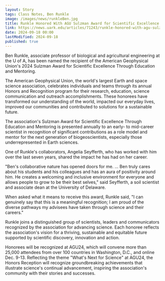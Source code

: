 ```yaml
---
layout: Story
tags: Class Notes, Ben Runkle
image: /images/news/runkleBen.jpg
title: Runkle Honored With AGU Sulzman Award for Scientific Excellence in Education and Mentoring
link: https://news.uark.edu/articles/71243/runkle-honored-with-agu-sulzman-award-for-scientific-excellence-in-education-and-mentoring
date: 2024-09-18 00:00
lastModified: 2024-09-18
published: true
---
```


Ben Runkle, associate professor of biological and agricultural engineering at the U of A, has been named the recipient of the American Geophysical Union's 2024 Sulzman Award for Scientific Excellence Through Education and Mentoring.  

The American Geophysical Union, the world's largest Earth and space science association, celebrates individuals and teams through its annual Honors and Recognition program for their research, education, science communication and outreach accomplishments. These honorees have transformed our understanding of the world, impacted our everyday lives, improved our communities and contributed to solutions for a sustainable future.

The association's Sulzman Award for Scientific Excellence Through Education and Mentoring is presented annually to an early- to mid-career scientist in recognition of significant contributions as a role model and mentor for the next generation of biogeoscientists, especially those underrepresented in Earth sciences.

One of Runkle's collaborators, Angelia Seyfferth, who has worked with him over the last seven years, shared the impact he has had on her career.

"Ben's collaborative nature has opened doors for me. … Ben truly cares about his students and his colleagues and has an aura of positivity around him. He creates a welcoming and inclusive environment for everyone and allows people to grow to be their best selves," said Seyfferth, a soil scientist and associate dean at the University of Delaware.

When asked what it means to receive this award, Runkle said, "I can genuinely say that this is a meaningful recognition; I am proud of the diverse pathways my advisees have taken through science and their careers."

Runkle joins a distinguished group of scientists, leaders and communicators recognized by the association for advancing science. Each honoree reflects the association's vision for a thriving, sustainable and equitable future supported by scientific discovery, innovation and action.

Honorees will be recognized at AGU24, which will convene more than 25,000 attendees from over 100 countries in Washington, D.C., and online Dec. 9-13. Reflecting the theme "What's Next for Science" at AGU24, the Honors Reception will recognize groundbreaking achievements that illustrate science's continual advancement, inspiring the association's community with their stories and successes.
